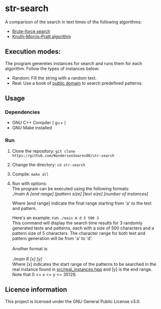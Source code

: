 # str-search

A comparison of the search in text times of the following algorithms:
- [Brute-force search](https://en.wikipedia.org/wiki/Brute-force_search)
- [Knuth–Morris–Pratt algorithm](https://en.wikipedia.org/wiki/Knuth%E2%80%93Morris%E2%80%93Pratt_algorithm)

## Execution modes:
The program generetes instances for search and runs them for each algorithm. Follow the types of instances below:
- Random: Fill the string with a random text.
- Real: Use a book of [public domain](https://www.gutenberg.org/ebooks/1661) to search predefined patterns.

## Usage

### Dependencies
- GNU C++ Compiler ( g++ )
- GNU Make installed

### Run
1. Clone the repository:
    `git clone https://github.com/WandersonSoares00/str-search`
2. Change the directory:
    `cd str-search`
3. Compile:
    `make all`
4. Run with options: <br>
    The program can be executed using the following formats: <br>
    *./main A [end range] [pattern size] [text size] [number of instances]* <br>
    
    Where [end range] indicate the final range starting from 'a' to the text and pattern.

    Here's an example:
    run `./main A d 5 500 3` <br>
    This command will display the search time results for 3 randomly generated texts and patterns, each with a size of 500 characters and a pattern size of 5 characters. The character range for both text and pattern generation will be from 'a' to 'd'.
    <br><br>
    Another format is: <br><br>
    *./main R [x] [y]* <br>
    Where [x] indicates the start range of the patterns to be searched in the real instance found in [src/real_instances.hpp](src/real_instances.hpp) and [y] is the end range. Note that 0 <= x <= y <= 35129.
## Licence information
This project is licensed under the GNU General Public License v3.0.
